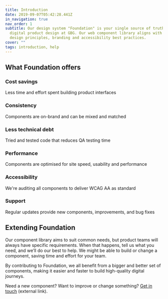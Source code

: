 ```yaml
---
title: Introduction
date: 2019-09-07T05:42:28.441Z
in_navigation: true
nav_order: 1
subtitle: Our design system "Foundation" is your single source of truth for
  digital product design at GBG. Our web component library aligns with GBG's
  design principles, branding and accessibility best practices.
cover: ""
tags: introduction, help
---
```

## What Foundation offers

### Cost savings

Less time and effort spent building product interfaces

### Consistency

Components are on-brand and can be mixed and matched

### Less technical debt

Tried and tested code that reduces QA testing time

### Performance

Components are optimised for site speed, usability and performance

### Accessibility

We're auditing all components to deliver WCAG AA as standard

### Support

Regular updates provide new components, improvements, and bug fixes

## Extending Foundation

Our component library aims to suit common needs, but product teams will always have specific requirements. When that happens, tell us what you need, and we’ll do our best to help. We might be able to build or change a component, saving time and effort for your team.

By contributing to Foundation, we all benefit from a bigger and better set of components, making it easier and faster to build high-quality digital journeys.

Need a new component? Want to improve or change something? [Get in touch](https://forms.office.com/pages/responsepage.aspx?id=CX4F40inykqMZw9aP3qYkLP4NT-SWnZBiG_hFPX6C61UQ1pCN0k1VE5GTUc4T0JPSVQ5WlRIT1I5OCQlQCN0PWcu) (external link).